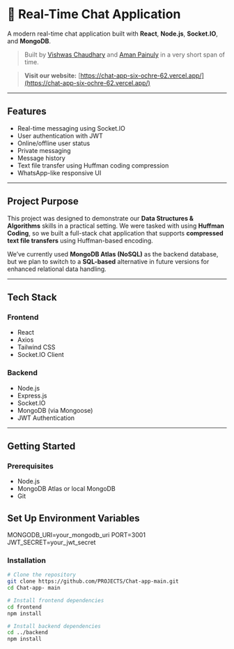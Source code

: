 # 💬 Real-Time Chat Application

A modern real-time chat application built with **React**, **Node.js**, **Socket.IO**, and **MongoDB**.

> Built by [Vishwas Chaudhary](https://github.com/Vishwas-Chaudhary) and [Aman Painuly](https://github.com/amanapinuly33) in a very short span of time.

> **Visit our website:** [https://chat-app-six-ochre-62.vercel.app/](https://chat-app-six-ochre-62.vercel.app/)

---

##  Features

-  Real-time messaging using Socket.IO  
-  User authentication with JWT  
-  Online/offline user status  
-  Private messaging  
-  Message history  
-  Text file transfer using Huffman coding compression  
-  WhatsApp-like responsive UI

---

##  Project Purpose

This project was designed to demonstrate our **Data Structures & Algorithms** skills in a practical setting. We were tasked with using **Huffman Coding**, so we built a full-stack chat application that supports **compressed text file transfers** using Huffman-based encoding.

We’ve currently used **MongoDB Atlas (NoSQL)** as the backend database, but we plan to switch to a **SQL-based** alternative in future versions for enhanced relational data handling.

---

## Tech Stack

### Frontend
- React  
- Axios  
- Tailwind CSS  
- Socket.IO Client  

### Backend
- Node.js  
- Express.js  
- Socket.IO  
- MongoDB (via Mongoose)  
- JWT Authentication  

---

##  Getting Started

### Prerequisites
- Node.js  
- MongoDB Atlas or local MongoDB  
- Git  


## Set Up Environment Variables

MONGODB_URI=your_mongodb_uri
PORT=3001
JWT_SECRET=your_jwt_secret


### Installation

```bash
# Clone the repository
git clone https://github.com/PROJECTS/Chat-app-main.git
cd Chat-app- main

# Install frontend dependencies
cd frontend
npm install

# Install backend dependencies
cd ../backend
npm install
```
 

